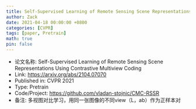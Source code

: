 ```yaml
---
title: Self-Supervised Learning of Remote Sensing Scene Representations Using Contrastive Multiview Coding
author: Zack
date: 2021-04-18 00:00:00 +0800
categories: [CVPR]
tags: [paper, Pretrain]
math: true
pin: false
---
```

- 论文名称: Self-Supervised Learning of Remote Sensing Scene Representations Using Contrastive Multiview Coding
- Link: https://arxiv.org/abs/2104.07070
- Published in: CVPR 2021
- Type: Pretrain
- Code/Project: https://github.com/vladan-stojnic/CMC-RSSR
- 备注: 多视图对比学习，用同一张图像的不同view（L，ab）作为正样本对
